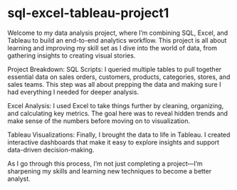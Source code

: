 # sql-excel-tableau-project1
Welcome to my data analysis project, where I’m combining SQL, Excel, and Tableau to build an end-to-end analytics workflow. This project is all about learning and improving my skill set as I dive into the world of data, from gathering insights to creating visual stories.

Project Breakdown:
SQL Scripts: I queried multiple tables to pull together essential data on sales orders, customers, products, categories, stores, and sales teams. This step was all about prepping the data and making sure I had everything I needed for deeper analysis.

Excel Analysis: I used Excel to take things further by cleaning, organizing, and calculating key metrics. The goal here was to reveal hidden trends and make sense of the numbers before moving on to visualization.

Tableau Visualizations: Finally, I brought the data to life in Tableau. I created interactive dashboards that make it easy to explore insights and support data-driven decision-making.

As I go through this process, I’m not just completing a project—I’m sharpening my skills and learning new techniques to become a better analyst.
